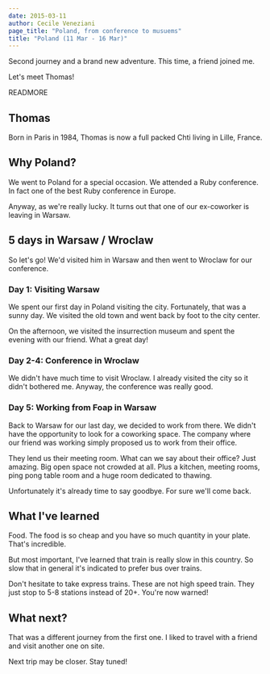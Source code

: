 ```yaml
---
date: 2015-03-11
author: Cecile Veneziani
page_title: "Poland, from conference to musuems"
title: "Poland (11 Mar - 16 Mar)"
---
```


Second journey and a brand new adventure. This time, a friend joined me.

Let's meet Thomas!

READMORE

## Thomas

Born in Paris in 1984, Thomas is now a full packed Chti living in Lille, France.

## Why Poland?

We went to Poland for a special occasion. We attended a Ruby conference. In fact one of the best Ruby conference in Europe.

Anyway, as we're really lucky. It turns out that one of our ex-coworker is leaving in Warsaw.

## 5 days in Warsaw / Wroclaw

So let's go! We'd visited him in Warsaw and then went to Wroclaw for our conference.

### Day 1: Visiting Warsaw

We spent our first day in Poland visiting the city. Fortunately, that was a sunny day. We visited the old town and went back by foot to the city center.

On the afternoon, we visited the insurrection museum and spent the evening with our friend.
What a great day!

### Day 2-4: Conference in Wroclaw

We didn't have much time to visit Wroclaw. I already visited the city so it didn't bothered me. Anyway, the conference was really good.

### Day 5: Working from Foap in Warsaw

Back to Warsaw for our last day, we decided to work from there. We didn't have the opportunity to look for a coworking space. The company where our friend was working simply proposed us to work from their office.

They lend us their meeting room. What can we say about their office? Just amazing. Big open space not crowded at all. Plus a kitchen, meeting rooms, ping pong table room and a huge room dedicated to thawing.

Unfortunately it's already time to say goodbye. For sure we'll come back.

## What I've learned

Food. The food is so cheap and you have so much quantity in your plate. That's incredible.

But most important, I've learned that train is really slow in this country. So slow that in general it's indicated to prefer bus over trains.

Don't hesitate to take express trains. These are not high speed train. They just stop to 5-8 stations instead of 20+. You're now warned!

## What next?

That was a different journey from the first one. I liked to travel with a friend and visit another one on site.

Next trip may be closer. Stay tuned!
